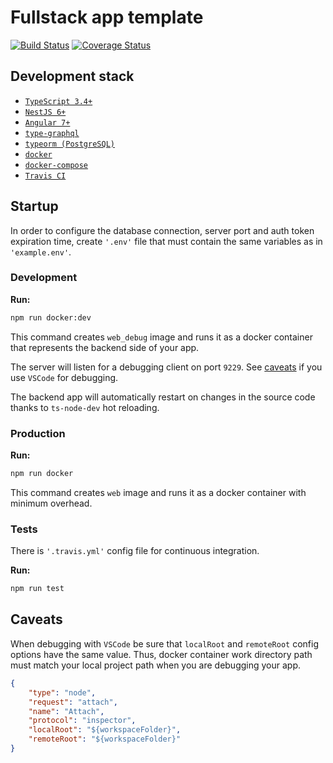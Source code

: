 # Fullstack app template

[![Build Status](https://travis-ci.com/Veetaha/query-builder-website.svg?branch=master)](https://travis-ci.com/Veetaha/query-builder-website) 
[![Coverage Status](https://coveralls.io/repos/github/Veetaha/query-builder-website/badge.svg?branch=master)](https://coveralls.io/github/Veetaha/query-builder-website?branch=master)

## Development stack

* [`TypeScript 3.4+`](https://www.typescriptlang.org/)
* [`NestJS 6+`](https://nestjs.com/)
* [`Angular 7+`](https://angular.io/)
* [`type-graphql`](https://typegraphql.ml/)
* [`typeorm (PostgreSQL)`](https://typeorm.io/#/)
* [`docker`](https://docs.docker.com/install/)
* [`docker-compose`](https://docs.docker.com/compose/install/)
* [`Travis CI`](https://travis-ci.com/)

## Startup

In order to configure the database connection, server port and auth token expiration time, 
create `'.env'` file that must contain the same variables as in `'example.env'`.

### Development

**Run:**
```bash
npm run docker:dev
```
This command creates `web_debug` image and runs it as a docker container that 
represents the backend side of your app. 

The server will listen for a debugging client on port `9229`. 
See [caveats](#caveats) if you use `VSCode` for debugging.

The backend app will automatically restart on changes in the source code thanks to `ts-node-dev` hot reloading.

### Production

**Run:**
```bash
npm run docker
```
This command creates `web` image and runs it as a docker container with minimum overhead.

### Tests

There is `'.travis.yml'` config file for continuous integration.

**Run:**
```bash
npm run test
```

## Caveats

When debugging with `VSCode` be sure that `localRoot` and `remoteRoot` config
options have the same value. Thus, docker container work directory path must match
your local project path when you are debugging your app.

```json
{
    "type": "node",
    "request": "attach",
    "name": "Attach",
    "protocol": "inspector",
    "localRoot": "${workspaceFolder}",
    "remoteRoot": "${workspaceFolder}"
}
```